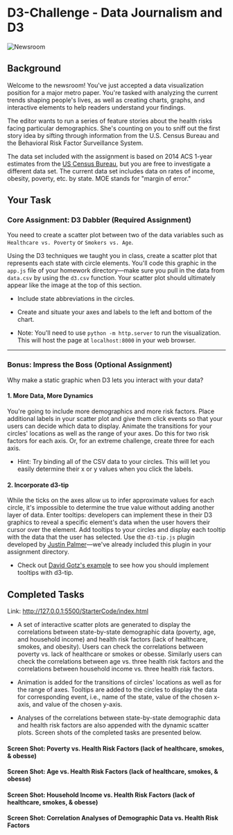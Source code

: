 # **D3-Challenge - Data Journalism and D3**

![Newsroom](https://media.giphy.com/media/v2xIous7mnEYg/giphy.gif)

## Background

Welcome to the newsroom! You've just accepted a data visualization position for a major metro paper. You're tasked with analyzing the current trends shaping people's lives, as well as creating charts, graphs, and interactive elements to help readers understand your findings.

The editor wants to run a series of feature stories about the health risks facing particular demographics. She's counting on you to sniff out the first story idea by sifting through information from the U.S. Census Bureau and the Behavioral Risk Factor Surveillance System.

The data set included with the assignment is based on 2014 ACS 1-year estimates from the [US Census Bureau](https://data.census.gov/cedsci/), but you are free to investigate a different data set. The current data set includes data on rates of income, obesity, poverty, etc. by state. MOE stands for "margin of error."

## Your Task

### Core Assignment: D3 Dabbler (Required Assignment)

You need to create a scatter plot between two of the data variables such as `Healthcare vs. Poverty` or `Smokers vs. Age`.

Using the D3 techniques we taught you in class, create a scatter plot that represents each state with circle elements. You'll code this graphic in the `app.js` file of your homework directory—make sure you pull in the data from `data.csv` by using the `d3.csv` function. Your scatter plot should ultimately appear like the image at the top of this section.

* Include state abbreviations in the circles.

* Create and situate your axes and labels to the left and bottom of the chart.

* Note: You'll need to use `python -m http.server` to run the visualization. This will host the page at `localhost:8000` in your web browser.

- - -

### Bonus: Impress the Boss (Optional Assignment)

Why make a static graphic when D3 lets you interact with your data?

#### 1. More Data, More Dynamics

You're going to include more demographics and more risk factors. Place additional labels in your scatter plot and give them click events so that your users can decide which data to display. Animate the transitions for your circles' locations as well as the range of your axes. Do this for two risk factors for each axis. Or, for an extreme challenge, create three for each axis.

* Hint: Try binding all of the CSV data to your circles. This will let you easily determine their x or y values when you click the labels.

#### 2. Incorporate d3-tip

While the ticks on the axes allow us to infer approximate values for each circle, it's impossible to determine the true value without adding another layer of data. Enter tooltips: developers can implement these in their D3 graphics to reveal a specific element's data when the user hovers their cursor over the element. Add tooltips to your circles and display each tooltip with the data that the user has selected. Use the `d3-tip.js` plugin developed by [Justin Palmer](https://github.com/Caged)—we've already included this plugin in your assignment directory.

* Check out [David Gotz's example](https://bl.ocks.org/davegotz/bd54b56723c154d25eedde6504d30ad7) to see how you should implement tooltips with d3-tip.

## Completed Tasks
Link: http://127.0.0.1:5500/StarterCode/index.html

* A set of interactive scatter plots are generated to display the correlations between state-by-state demographic data (poverty, age, and household income) and health risk factors (lack of healthcare, smokes, and obesity). Users can check the correlations between poverty vs. lack of healthcare or smokes or obesse. Similarly users can check the correlations between age vs. three health risk factors and the correlations between household income vs. three health risk factors.  

* Animation is added for the transitions of circles' locations as well as for the range of axes. Tooltips are added to the circles to display the data for corresponding event, i.e., name of the state, value of the chosen x-axis, and value of the chosen y-axis. 

* Analyses of the correlations between state-by-state demographic data and health risk factors are also appended with the dynamic scatter plots. Screen shots of the completed tasks are presented below. 

#### Screen Shot: Poverty vs. Health Risk Factors (lack of healthcare, smokes, & obesse) 

#### Screen Shot: Age vs. Health Risk Factors (lack of healthcare, smokes, & obesse) 

#### Screen Shot: Household Income vs. Health Risk Factors (lack of healthcare, smokes, & obesse) 

#### Screen Shot: Correlation Analyses of Demographic Data vs. Health Risk Factors 



